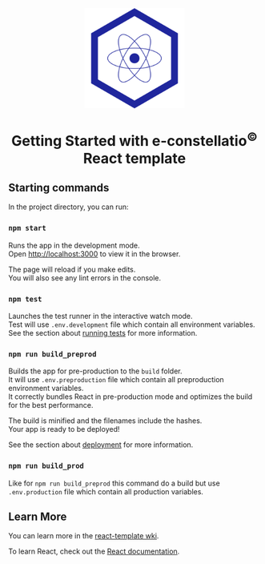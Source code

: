<div align="center">
    <img alt="React template" src="./src/Assets/ReactTemplateLogo.svg" height="200px"/>
    <h1>Getting Started with e-constellatio<sup>©</sup> React template</h1>
</div>

## Starting commands

In the project directory, you can run:

### `npm start`

Runs the app in the development mode.\
Open [http://localhost:3000](http://localhost:3000) to view it in the browser.

The page will reload if you make edits.\
You will also see any lint errors in the console.

### `npm test`

Launches the test runner in the interactive watch mode.\
Test will use `.env.development` file which contain all environment variables.\
See the section about [running tests](https://facebook.github.io/create-react-app/docs/running-tests) for more
information.

### `npm run build_preprod`

Builds the app for pre-production to the `build` folder.\
It will use `.env.preproduction` file which contain all preproduction environment variables.\
It correctly bundles React in pre-production mode and optimizes the build for the best performance.

The build is minified and the filenames include the hashes.\
Your app is ready to be deployed!

See the section about [deployment](https://facebook.github.io/create-react-app/docs/deployment) for more information.

### `npm run build_prod`

Like for `npm run build_preprod` this command do a build but use `.env.production` file which contain all production
variables.

## Learn More

You can learn more in the [react-template wki](https://github.com/Correlatio-company/react-template/wiki).

To learn React, check out the [React documentation](https://reactjs.org/).
